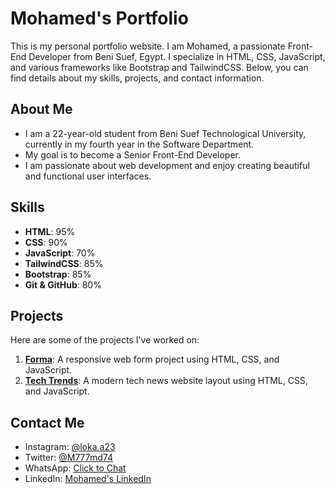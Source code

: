 # Mohamed's Portfolio

This is my personal portfolio website. I am Mohamed, a passionate Front-End Developer from Beni Suef, Egypt. I specialize in HTML, CSS, JavaScript, and various frameworks like Bootstrap and TailwindCSS. Below, you can find details about my skills, projects, and contact information.

## About Me
- I am a 22-year-old student from Beni Suef Technological University, currently in my fourth year in the Software Department.
- My goal is to become a Senior Front-End Developer.
- I am passionate about web development and enjoy creating beautiful and functional user interfaces.

## Skills
- **HTML**: 95%
- **CSS**: 90%
- **JavaScript**: 70%
- **TailwindCSS**: 85%
- **Bootstrap**: 85%
- **Git & GitHub**: 80%

## Projects
Here are some of the projects I've worked on:
1. **[Forma](https://thismohamed.github.io/Forma/)**: A responsive web form project using HTML, CSS, and JavaScript.
2. **[Tech Trends](https://thismohamed.github.io/TechTrends/)**: A modern tech news website layout using HTML, CSS, and JavaScript.

## Contact Me
- Instagram: [@loka.a23](https://www.instagram.com/loka.a23)
- Twitter: [@M777md74](https://twitter.com/M777md74)
- WhatsApp: [Click to Chat](https://wa.me/201060671290)
- LinkedIn: [Mohamed's LinkedIn](https://www.linkedin.com/in/m77md/)
